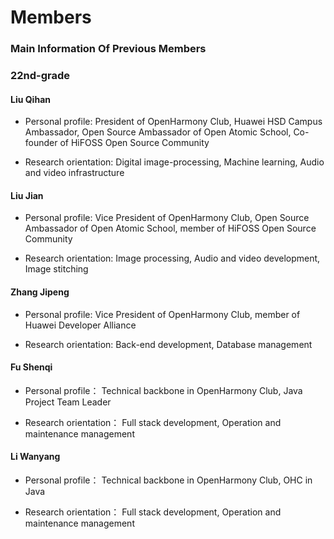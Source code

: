 # Members


### Main Information Of Previous Members

### 22nd-grade

#### Liu Qihan

* Personal profile:
  President of OpenHarmony Club, Huawei HSD Campus Ambassador, Open Source Ambassador of Open Atomic School, Co-founder of HiFOSS Open Source Community

* Research orientation:
  Digital image-processing, Machine learning, Audio and video infrastructure


#### Liu Jian

* Personal profile:
  Vice President of OpenHarmony Club, Open Source Ambassador of Open Atomic School, member of HiFOSS Open Source Community

* Research orientation:
  Image processing, Audio and video development, Image stitching


#### Zhang Jipeng

* Personal profile:
  Vice President of OpenHarmony Club, member of Huawei Developer Alliance

* Research orientation:
  Back-end development, Database management


#### Fu Shenqi

* Personal profile：
  Technical backbone in OpenHarmony Club, Java Project Team Leader

* Research orientation：
  Full stack development, Operation and maintenance management


#### Li Wanyang

* Personal profile：
  Technical backbone in OpenHarmony Club, OHC in Java

* Research orientation：
  Full stack development, Operation and maintenance management
